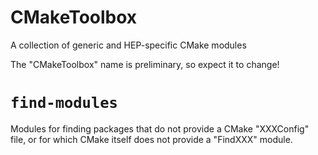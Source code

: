 CMakeToolbox
============

A collection of generic and HEP-specific CMake modules

The "CMakeToolbox" name is preliminary, so expect it to change!

`find-modules`
==============
Modules for finding packages that do not provide a CMake "XXXConfig"
file, or for which CMake itself does not provide a "FindXXX" module.

